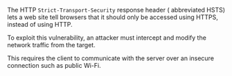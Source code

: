 The HTTP `Strict-Transport-Security` response header ( abbreviated HSTS)
lets a web site tell browsers that it should only be accessed using
HTTPS, instead of using HTTP.

To exploit this vulnerability, an attacker must intercept and modify the
network traffic from the target.

This requires the client to communicate with the server over an insecure
connection such as public Wi-Fi.
